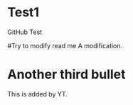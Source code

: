 # Test1
GitHub Test

#Try to modify read me 
A modification.

# Another third bullet
This is added by YT.